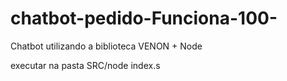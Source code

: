 # chatbot-pedido-Funciona-100-
Chatbot utilizando a biblioteca VENON + Node

executar na pasta SRC/node index.s

